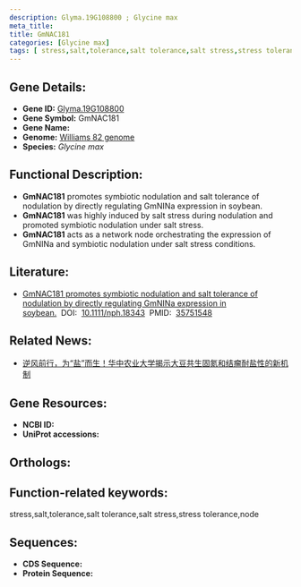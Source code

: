 ```yaml
---
description: Glyma.19G108800 ; Glycine max
meta_title:
title: GmNAC181
categories: [Glycine max]
tags: [ stress,salt,tolerance,salt tolerance,salt stress,stress tolerance,node ]
---
```


## Gene Details:
- **Gene ID:**	[Glyma.19G108800]()
- **Gene Symbol:** GmNAC181
- **Gene Name:** 
- **Genome:** [Williams 82 genome]()
- **Species:** *Glycine max*

## Functional Description:
   - **GmNAC181** promotes symbiotic nodulation and salt tolerance of nodulation by directly regulating GmNINa expression in soybean.
   - **GmNAC181** was highly induced by salt stress during nodulation and promoted symbiotic nodulation under salt stress.
   - **GmNAC181** acts as a network node orchestrating the expression of GmNINa and symbiotic nodulation under salt stress conditions.

## Literature:
   - [GmNAC181 promotes symbiotic nodulation and salt tolerance of nodulation by directly regulating GmNINa expression in soybean.]( https://nph.onlinelibrary.wiley.com/doi/10.1111/nph.18343)&nbsp;&nbsp;DOI:&nbsp;&nbsp;[10.1111/nph.18343](https://nph.onlinelibrary.wiley.com/doi/10.1111/nph.18343)&nbsp;&nbsp;PMID:&nbsp;&nbsp;[35751548](https://pubmed.ncbi.nlm.nih.gov/35751548/)

## Related News:
   - [逆风前行，为“盐”而生！华中农业大学揭示大豆共生固氮和结瘤耐盐性的新机制](https://mp.weixin.qq.com/s?__biz=MzIyOTY2NDYyNQ==&mid=2247545087&idx=6&sn=c2c97dbcee96fdee24eec6be5d45ea2f&chksm=e8bd42e1dfcacbf7314278efa8415d6582433bfd9a7545f68dff1b1e1a02e67c6dbe04dc835a&scene=27#wechat_redirect)

## Gene Resources:
- **NCBI ID:** [](https://www.ncbi.nlm.nih.gov/gene/?term=)
- **UniProt accessions:** [](https://www.uniprot.org/uniprotkb//entry)

## Orthologs:


## Function-related keywords:
stress,salt,tolerance,salt tolerance,salt stress,stress tolerance,node

## Sequences:
- **CDS Sequence:**
- **Protein Sequence:**
